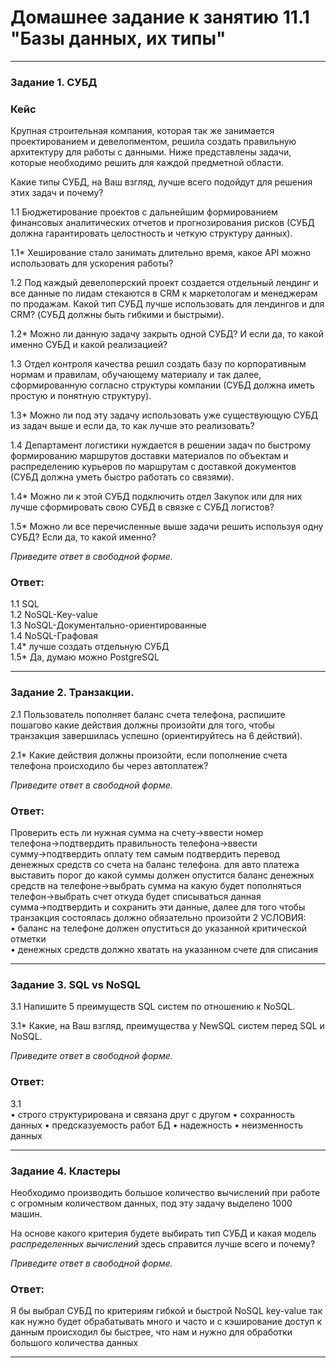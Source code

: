 # Домашнее задание к занятию 11.1 "Базы данных, их типы"

---

### Задание 1. СУБД

### Кейс
Крупная строительная компания, которая так же занимается проектированием и девелопментом, решила создать 
правильную архитектуру для работы с данными. Ниже представлены задачи, которые необходимо решить для
каждой предметной области. 

Какие типы СУБД, на Ваш взгляд, лучше всего подойдут для решения этих задач и почему? 
 
1.1 Бюджетирование проектов с дальнейшим формированием финансовых аналитических отчетов и прогнозирования рисков
(СУБД должна гарантировать целостность и четкую структуру данных).

1.1* Хеширование стало занимать длительно время, какое API можно использовать для ускорения работы? 

1.2 Под каждый девелоперский проект создается отдельный лендинг и все данные по лидам стекаются в CRM к 
маркетологам и менеджерам по продажам. Какой тип СУБД лучше использовать для лендингов и для CRM? 
(СУБД должны быть гибкими и быстрыми).

1.2* Можно ли данную задачу закрыть одной СУБД? И если да, то какой именно СУБД и какой реализацией?

1.3 Отдел контроля качества решил создать базу по корпоративным нормам и правилам, обучающему материалу 
и так далее, сформированную согласно структуры компании (СУБД должна иметь простую и понятную структуру).

1.3* Можно ли под эту задачу использовать уже существующую СУБД из задач выше и если да, то как лучше это 
реализовать?

1.4 Департамент логистики нуждается в решении задач по быстрому формированию маршрутов доставки материалов 
по объектам и распределению курьеров по маршрутам с доставкой документов (СУБД должна уметь быстро работать
со связями).

1.4* Можно ли к этой СУБД подключить отдел Закупок или для них лучше сформировать свою СУБД в связке с СУБД 
логистов?

1.5* Можно ли все перечисленные выше задачи решить используя одну СУБД? Если да, то какой именно?

*Приведите ответ в свободной форме.*

### Ответ:
1.1 SQL  
1.2 NoSQL-Key-value  
1.3 NoSQL-Документально-ориентированные  
1.4 NoSQL-Графовая  
1.4* лучше создать отдельную СУБД  
1.5* Да, думаю можно PostgreSQL  

---

### Задание 2. Транзакции.

2.1 Пользователь пополняет баланс счета телефона, распишите пошагово какие действия должны произойти для того, чтобы 
транзакция завершилась успешно (ориентируйтесь на 6 действий).

2.1* Какие действия должны произойти, если пополнение счета телефона происходило бы через автоплатеж?

*Приведите ответ в свободной форме.*

### Ответ:
 Проверить есть ли нужная сумма на счету→ввести номер телефона→подтвердить правильность телефона→ввести сумму→подтвердить оплату тем самым подтвердить перевод денежных средств со счета на баланс телефона.
для авто платежа выставить порог до какой суммы должен опустится баланс денежных средств на телефоне→выбрать сумма на какую будет пополняться телефон→выбрать счет откуда будет списываться данная сумма→подтвердить и сохранить эти данные, далее для того чтобы транзакция состоялась должно обязательно произойти 2 УСЛОВИЯ:  
•	баланс на телефоне должен опуститься до указанной критической отметки  
•	денежных средств должно хватать на указанном счете для списания 

---

### Задание 3. SQL vs NoSQL

3.1 Напишите 5 преимуществ SQL систем по отношению к NoSQL. 

3.1* Какие, на Ваш взгляд, преимущества у NewSQL систем перед SQL и NoSQL.

*Приведите ответ в свободной форме.*

### Ответ:
3.1  
•	строго структурирована и связана друг с другом 
•	сохранность данных 
•	предсказуемость работ БД 
•	надежность 
•	неизменность данных 

---

### Задание 4. Кластеры

Необходимо производить большое количество вычислений при работе с огромным количеством данных, под эту задачу 
выделено 1000 машин. 

На основе какого критерия будете выбирать тип СУБД и какая модель *распределенных вычислений* 
здесь справится лучше всего и почему?

*Приведите ответ в свободной форме.*

### Ответ:
Я бы выбрал СУБД по критериям гибкой и быстрой NoSQL key-value так как нужно будет обрабатывать много и часто и с кэширование доступ к данным происходил бы быстрее, что нам и нужно для обработки большого количества данных

---
